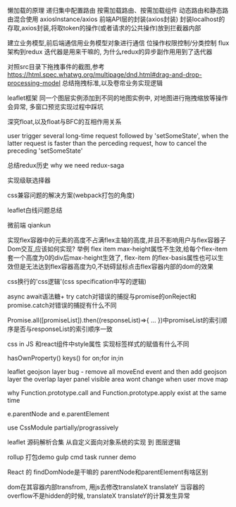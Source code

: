 懒加载的原理
递归集中配置路由
按需加载路由、按需加载组件
动态路由和静态路由混合使用
axiosInstance/axios 前端API层的封装(axios封装)
封装localhost的存取,axios封装,将取token的操作(或者请求的公共操作)放到拦截器内部

建立业务模型,前后端通信用业务模型对象进行通信
位操作权限控制/分类控制
flux架构到redux
迭代器是用来干嘛的, 为什么redux的异步副作用用到了迭代器

对照src目录下拖拽事件的截图,参考
https://html.spec.whatwg.org/multipage/dnd.html#drag-and-drop-processing-model
 总结拖拽标准,以及卷帘业务实现逻辑

leaflet框架 同一个图层实例添加到不同的地图实例中, 对地图进行拖拽缩放等操作会异常, 多窗口预览实现过程中踩坑

深究float,以及float与BFC的互相作用关系

user trigger several long-time request followed by 'setSomeState',
when the latter request is faster than the perceding request, how to cancel
the preceding 'setSomeState'

总结redux历史
why we need redux-saga

实现级联选择器

css兼容问题的解决方案(webpack打包的角度)

leaflet白线问题总结

微前端 qiankun

实现flex容器中的元素的高度不占满flex主轴的高度,并且不影响用户与flex容器子Dom交互,应该如何实现?
举例
flex item max-height属性不生效,给每个flex-item套一个高度为0的div后max-height生效了,
flex-item 的flex-basis属性也可以生效但是无法达到flex容器高度为0,不妨碍鼠标点击flex容器内部的dom的效果

css换行的'css逻辑'(css specification中写的逻辑)

async await语法糖+ try catch对错误的捕捉与promise的onReject和promise.catch对错误的捕捉有什么不同

Promise.all([promiseList]).then((responseList)=>{
  ...
})中promiseList的索引顺序是否与responseList的索引顺序一致

css in JS 和react组件中style属性 实现标签样式的赋值有什么不同

hasOwnProperty() keys()
for on;for in;in

leaflet geojson layer bug - remove all moveEnd event and then add geojson layer
the overlap layer panel visible area wont change when user move map

why Function.prototype.call and Function.prototype.apply exist at the same time

e.parentNode and e.parentElement

use CssModule partially/prograssively

leaflet 源码解析合集 从自定义面向对象系统的实现 到 图层逻辑

rollup 打包demo
gulp cmd task runner demo

React 的 findDomNode是干嘛的
parentNode和parentElement有啥区别

dom在其容器内部transfrom, 用js去修改translateX translateY 当容器的overflow不是hidden的时候,
translateX translateY的计算发生异常